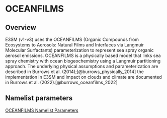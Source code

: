 # OCEANFILMS

## Overview

E3SM (v1-v3) uses the OCEANFILMS (Organic Compounds from Ecosystems to Aerosols: Natural Films and Interfaces via Langmuir Molecular Surfactants) parameterization to represent sea spray organic aerosol emissions.  OCEANFILMS is a physically based model that links sea spray chemistry with ocean biogeochemistry using a Langmuir partitioning approach.  The underlying physical assumptions and parameterization are described in Burrows et al. (2014);[@burrows_physically_2014] the implementation in E3SM and impact on clouds and climate are documented in Burrows et al. (2022).[@burrows_oceanfilms_2022]

## Namelist parameters

[OCEANFILMS Namelist Parameters](../user-guide/namelist_parameters.md#oceanfilms)
